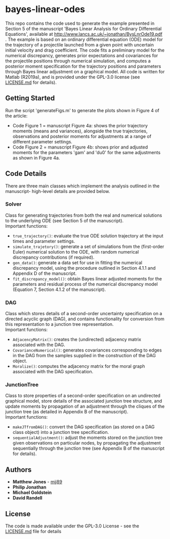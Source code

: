 # bayes-linear-odes

This repo contains the code used to generate the example presented in Section 5 of the manuscript 'Bayes Linear Analysis for Ordinary Differential Equations', available at http://www.lancs.ac.uk/~jonathan/BysLnrOde19.pdf . The example is based on an ordinary differential equation (ODE) model for the trajectory of a projectile launched from a given point with uncertain initial velocity and drag coefficient. The code fits a preliminary model for the numerical discrepancy, generates prior expectations and covariances for the projectile positions through numerical simulation, and computes a posterior moment specification for the trajectory positions and parameters through Bayes linear adjustment on a graphical model. All code is written for Matlab (R2019a), and is provided under the GPL-3.0 license (see [LICENSE.md](LICENSE.md) for details).

## Getting Started

Run the script 'generateFigs.m' to generate the plots shown in Figure 4 of the article:
* Code Figure 1 = manuscript Figure 4a: shows the prior trajectory moments (means and variances), alongside the true trajectories, observations and posterior moments for adjustments at a range of different parameter settings.
* Code Figure 2 = manuscript Figure 4b: shows prior and adjusted moments for the parameters 'gam' and 'du0' for the same adjustments as shown in Figure 4a.

## Code Details

There are three main classes which implement the analysis outlined in the manuscript- high-level details are provided below.

### Solver

Class for generating trajectories from both the real and numerical solutions to the underlying ODE (see Section 5 of the manuscript).\
Important functions:
* `true_trajectory()`: evaluate the true ODE solution trajectory at the input times and parameter settings.
* `simulate_trajetory()`: generate a set of simulations from the (first-order Euler) numerical solution to the ODE, with random numerical discrepancy contributions (if required).
* `gen_data()`: generate a data set for use in fitting the numerical discrepancy model, using the procedure outlined in Section 4.1.1 and Appendix D of the manuscript.
* `fit_discrepancy_model()`: obtain Bayes linear adjusted moments for the parameters and residual process of the numerical discrepancy model (Equation 7, Section 4.1.2 of the manuscript).

### DAG

Class which stores details of a second-order uncertainty specification on a directed acyclic graph (DAG), and contains functionality for conversion from this representation to a junction tree representation.\
Important functions:
* `AdjacencyMatrix()`: creates the (undirected) adjacency matrix associated with the DAG.
* `CovarianceNumerical()`: generates covariances corresponding to edges in the DAG from the samples supplied in the construction of the DAG object.
* `Moralize()`: computes the adjacency matrix for the moral graph associated with the DAG specification.

### JunctionTree

Class to store properties of a second-order specification on an undirected graphical model, store details of the associated junction tree structure, and update moments by propagation of an adjustment through the cliques of the junction tree (as detailed in Appendix B of the manuscript).\
Important functions:
* `makeJTfromDAG()`: convert the DAG specification (as stored on a DAG class object) into a junction tree specification.
* `sequentialAdjustment()`: adjust the moments stored on the junction tree given observations on particular nodes, by propagating the adjustment sequentially through the junction tree (see Appendix B of the manuscript for details).

## Authors

* **Matthew Jones** - [mjj89](https://github.com/mjj89)
* **Philip Jonathan** 
* **Michael Goldstein**
* **David Randell**

## License

The code is made available under the GPL-3.0 License - see the [LICENSE.md](LICENSE.md) file for details